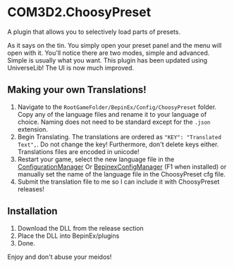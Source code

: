 # COM3D2.ChoosyPreset
A plugin that allows you to selectively load parts of presets.

As it says on the tin. You simply open your preset panel and the menu will open with it. You'll notice there are two modes, simple and advanced. Simple is usually what you want. This plugin has been updated using UniverseLib! The UI is now much improved.

## Making your own Translations! ##
1. Navigate to the `RootGameFolder/BepinEx/Config/ChoosyPreset` folder. Copy any of the language files and rename it to your language of choice. Naming does not need to be standard except for the `.json` extension.
2. Begin Translating. The translations are ordered as `"KEY": "Translated Text",`. Do not change the key! Furthermore, don't delete keys either. Translations files are encoded in unicode!
3. Restart your game, select the new language file in the [ConfigurationManager](https://github.com/BepInEx/BepInEx.ConfigurationManager) Or [BepinexConfigManager](https://github.com/sinai-dev/BepInExConfigManager) (F1 when installed) or manually set the name of the language file in the ChoosyPreset cfg file.
4. Submit the translation file to me so I can include it with ChoosyPreset releases!

## Installation ##
1. Download the DLL from the release section
2. Place the DLL into BepinEx/plugins
3. Done.

Enjoy and don't abuse your meidos!
